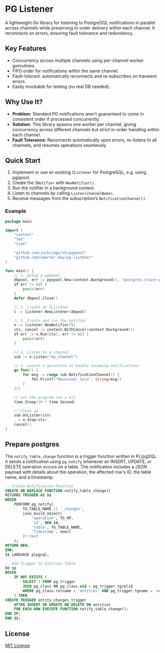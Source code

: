 # PG Listener

A lightweight Go library for listening to PostgreSQL notifications in parallel across channels while preserving in-order delivery within each channel. It reconnects on errors, ensuring fault tolerance and redundancy.

## Key Features

- Concurrency across multiple channels using per-channel worker goroutines.
- FIFO order for notifications within the same channel.
- Fault-tolerant: automatically reconnects and re-subscribes on transient errors.
- Easily mockable for testing (no real DB needed).


## Why Use It?

- **Problem:** Standard PG notifications aren’t guaranteed to come in consistent order if processed concurrently.
- **Solution:** This library spawns one worker per channel, giving concurrency across different channels but strict in-order handling within each channel.
- **Fault Tolerance:** Reconnects automatically upon errors, re-listens to all channels, and resumes operations seamlessly.

## Quick Start

1. Implement or use an existing `IListener` for PostgreSQL, e.g. using pgxpool.
2. Create the `INotifier` with `NewNotifier()`.
3. Run the notifier in a background context.
4. Listen to channels by calling `Listen(channelName)`.
5. Receive messages from the subscription’s `NotificationChannel()`.

### Example

```go
package main

import (
    "context"
    "fmt"
    "time"

    "github.com/jackc/pgx/v5/pgxpool"
    "github.com/smarter-day/pg-listener"
)

func main() {
    // 1. Setup a pgxpool
    dbpool, err := pgxpool.New(context.Background(), "postgres://user:password@localhost:5432/dbname")
    if err != nil {
        panic(err)
    }
    defer dbpool.Close()

    // 2. Create an IListener
    l := listener.NewListener(dbpool)

    // 3. Create and run the notifier
    n := listener.NewNotifier(l)
    ctx, cancel := context.WithCancel(context.Background())
    if err := n.Run(ctx); err != nil {
        panic(err)
    }

    // 4. Listen to a channel
    sub := n.Listen("my_channel")

    // 5. Launch a goroutine to handle incoming notifications
    go func() {
        for msg := range sub.NotificationChannel() {
            fmt.Printf("Received: %s\n", string(msg))
        }
    }()

    // Let the program run a bit
    time.Sleep(10 * time.Second)

    // Clean up
    sub.UnListen(ctx)
    _ = n.Stop(ctx)
    cancel()
}
```

## Prepare postgres

The `notify_table_change` function is a trigger function written in PL/pgSQL. It sends a notification using `pg_notify` whenever an INSERT, UPDATE, or DELETE operation occurs on a table. The notification includes a JSON payload with details about the operation, the affected row's ID, the table name, and a timestamp.


```sql
-- Create Notification Function
CREATE OR REPLACE FUNCTION notify_table_change()
RETURNS TRIGGER AS $$
BEGIN
    PERFORM pg_notify(
        TG_TABLE_NAME || '_changes',
        json_build_object(
            'operation', TG_OP,
            'id', NEW.id,
            'table', TG_TABLE_NAME,
            'timestamp', now()
        )::text
    );
RETURN NEW;
END;
$$ LANGUAGE plpgsql;

-- Add Trigger to Entities Table
DO $$
BEGIN
    IF NOT EXISTS (
        SELECT 1 FROM pg_trigger
        JOIN pg_class ON pg_class.oid = pg_trigger.tgrelid
        WHERE pg_class.relname = 'entities' AND pg_trigger.tgname = 'entity_changes_trigger'
    ) THEN
CREATE TRIGGER entity_changes_trigger
    AFTER INSERT OR UPDATE OR DELETE ON entities
    FOR EACH ROW EXECUTE FUNCTION notify_table_change();
END IF;
END $$;
```

## License

[MIT License](./LICENSE)
